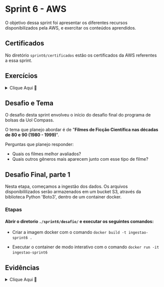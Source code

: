 # Sprint 6 - AWS

O objetivo dessa sprint foi apresentar os diferentes recursos disponibilizados pela AWS, e exercitar os conteúdos aprendidos.

## Certificados

No diretório `sprint6/certificados` estão os certificados da AWS referentes a essa sprint.

## Exercícios

<details>

<summary>Clique Aqui 🔗</summary>
<br/>

No diretório `sprint6/exercicios` estão os exercícios dessa sprint.

Trabalhamos com S3, Athena e Lambda, exercitando o conteúdo visto anteriormente.

### S3 - Envio de Arquivos e Hospedagem de Site Estático

| Site Hospedado e Arquivo Baixado com Sucesso |
| :------------------------------------------: |
|      ![Lab S3](exercicios/lab1_s3.png)       |

### Athena - Criação de Banco de Dados com arquivo CSV

|                        Consulta                        |                       Resultado                        |
| :----------------------------------------------------: | :----------------------------------------------------: |
| ![Lab Athena - Imagem 1](exercicios/lab2_athena_2.png) | ![Lab Athena - Imagem 2](exercicios/lab2_athena_3.png) |

### Lambda - Consulta com bucket S3

|                        Consulta                        |                       Resultado                        |
| :----------------------------------------------------: | :----------------------------------------------------: |
| ![Lab Lambda - Imagem 1](exercicios/lab3_lambda_1.png) | ![Lab Lambda - Imagem 2](exercicios/lab3_lambda_2.png) |

</details>

## Desafio e Tema

O desafio desta sprint envolveu o início do desafio final do programa de bolsas da Uol Compass.

O tema que planejo abordar é de "**Filmes de Ficção Científica nas décadas de 80 e 90 (1980 - 1999)**".

Perguntas que planejo responder:

- Quais os filmes melhor avaliados?
- Quais outros gêneros mais aparecem junto com esse tipo de filme?

## Desafio Final, parte 1

Nesta etapa, começamos a ingestão dos dados. Os arquivos disponibililizados serão armazenados em um bucket S3, através da biblioteca Python 'Boto3', dentro de um container docker.

### Etapas

#### Abrir o diretorio `./sprint6/desafio/` e executar os seguintes comandos:

- Criar a imagem docker com o comando `docker build -t ingestao-sprint6 .`

- Executar o container de modo interativo com o comando `docker run -it ingestao-sprint6`

## Evidências

<details>

<summary> Clique Aqui 🔗</summary>
<br/>

|                   Bucket S3 Vazio                   |
| :-------------------------------------------------: |
|         ![S3 vazio](evidencias/imagem1.png)         |
|                Execução do Container                |
|  ![Execução do container](evidencias/imagem2.png)   |
|            Bucket S3, Agora com Conteúdo            |
| ![S3 agora possui conteúdo](evidencias/imagem3.png) |

</details>

